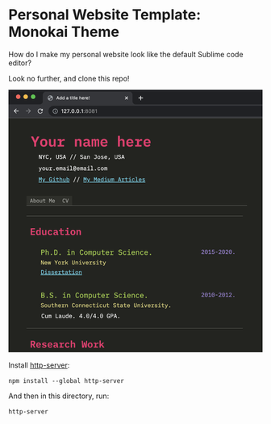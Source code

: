 # Personal Website Template: Monokai Theme

How do I make my personal website look like the default Sublime code editor?

Look no further, and clone this repo! 


![How it looks like:](img/demo.png)


Install [http-server](https://www.npmjs.com/package/http-server):

```
npm install --global http-server
```

And then in this directory, run:
```
http-server
```


